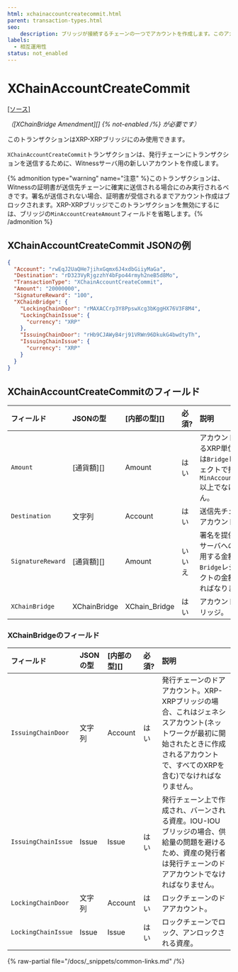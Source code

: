 ```yaml
---
html: xchainaccountcreatecommit.html 
parent: transaction-types.html
seo:
    description: ブリッジが接続するチェーンの一つでアカウントを作成します。このアカウントがそのチェーンのブリッジの入り口となります。
labels:
  - 相互運用性
status: not_enabled
---
```

# XChainAccountCreateCommit
[[ソース]](https://github.com/XRPLF/rippled/blob/master/src/ripple/protocol/impl/TxFormats.cpp#L466-L474 "ソース")

_（[XChainBridge Amendment][] {% not-enabled /%} が必要です）_

このトランザクションはXRP-XRPブリッジにのみ使用できます。

`XChainAccountCreateCommit`トランザクションは、発行チェーンにトランザクションを送信するために、Witnessサーバ用の新しいアカウントを作成します。

{% admonition type="warning" name="注意" %}このトランザクションは、Witnessの証明書が送信先チェーンに確実に送信される場合にのみ実行されるべきです。署名が送信されない場合、証明書が受信されるまでアカウント作成はブロックされます。XRP-XRPブリッジでこのトランザクションを無効にするには、ブリッジの`MinAccountCreateAmount`フィールドを省略します。{% /admonition %}


## XChainAccountCreateCommit JSONの例

```json
{
  "Account": "rwEqJ2UaQHe7jihxGqmx6J4xdbGiiyMaGa",
  "Destination": "rD323VyRjgzzhY4bFpo44rmyh2neB5d8Mo",
  "TransactionType": "XChainAccountCreateCommit",
  "Amount": "20000000",
  "SignatureReward": "100",
  "XChainBridge": {
    "LockingChainDoor": "rMAXACCrp3Y8PpswXcg3bKggHX76V3F8M4",
    "LockingChainIssue": {
      "currency": "XRP"
    },
    "IssuingChainDoor": "rHb9CJAWyB4rj91VRWn96DkukG4bwdtyTh",
    "IssuingChainIssue": {
      "currency": "XRP"
    }
  }
}
```


## XChainAccountCreateCommitのフィールド

| フィールド          | JSONの型     | [内部の型][]   | 必須? | 説明 |
|:------------------|:-------------|:--------------|:-----| :-----------|
| `Amount`          | [通貨額][]    | Amount        | はい  | アカウント作成に使用するXRP単位の金額。これは`Bridge`レジャーオブジェクトで指定されている`MinAccountCreateAmount`以上でなければなりません。 |
| `Destination`     | 文字列        | Account       | はい  | 送信先チェーンの送信先アカウント。 |
| `SignatureReward` | [通貨額][]    | Amount        | いいえ | 署名を提供したWitnessサーバへの報酬として使用する金額。これは`Bridge`レジャーオブジェクトの金額と一致しなければなりません。 |
| `XChainBridge`    | XChainBridge | XChain_Bridge | はい  | アカウントを作成するブリッジ。 |


### XChainBridgeのフィールド

| フィールド            | JSONの型 | [内部の型][] | 必須? | 説明 |
|:--------------------|:---------|:-----------|:------|:----|
| `IssuingChainDoor`  | 文字列    | Account    | はい  | 発行チェーンのドアアカウント。XRP-XRPブリッジの場合、これはジェネシスアカウント(ネットワークが最初に開始されたときに作成されるアカウントで、すべてのXRPを含む)でなければなりません。 |
| `IssuingChainIssue` | Issue    | Issue      | はい  | 発行チェーン上で作成され、バーンされる資産。IOU-IOUブリッジの場合、供給量の問題を避けるため、資産の発行者は発行チェーンのドアアカウントでなければなりません。 |
| `LockingChainDoor`  | 文字列    | Account    | はい  | ロックチェーンのドアアカウント。 |
| `LockingChainIssue` | Issue    | Issue      | はい  | ロックチェーンでロック、アンロックされる資産。 |

{% raw-partial file="/docs/_snippets/common-links.md" /%}
